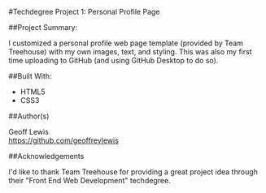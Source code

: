 #Techdegree Project 1: Personal Profile Page

##Project Summary:

I customized a personal profile web page template (provided by Team Treehouse) with my own images, text, and styling.  This was also my first time uploading to GitHub (and using GitHub Desktop to do so).

##Built With:

* HTML5
* CSS3

##Author(s)

Geoff Lewis  
https://github.com/geoffreylewis

##Acknowledgements

I'd like to thank Team Treehouse for providing a great project idea through their "Front End Web Development" techdegree.
